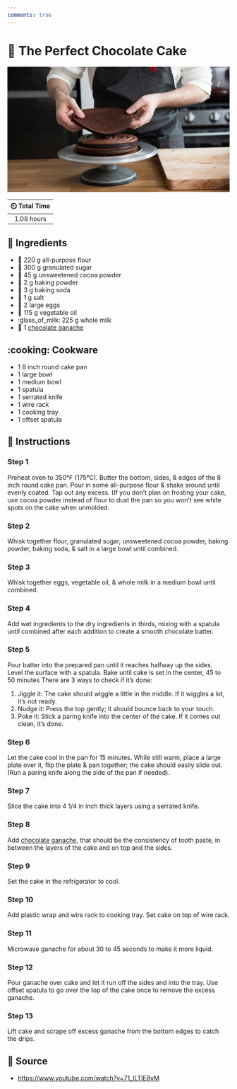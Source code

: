 ```yaml
---
comments: true
---
```

# :cake: The Perfect Chocolate Cake

![The Perfect Chocolate Cake](../assets/images/the-perfect-chocolate-cake.jpg)

| :timer_clock: Total Time |
|:-----------------------: |
| 1.08 hours |

## :salt: Ingredients

- :ear_of_rice: 220 g all-purpose flour
- :candy: 300 g granulated sugar
- :chocolate_bar: 45 g unsweetened cocoa powder
- :dash: 2 g baking powder
- :cup_with_straw: 3 g baking soda
- :salt: 1 g salt
- :egg: 2 large eggs
- :carrot: 115 g vegetable oil
- :glass_of_milk: 225 g whole milk
- :chocolate_bar: 1 [chocolate ganache][1]

## :cooking: Cookware

- 1 8 inch round cake pan
- 1 large bowl
- 1 medium bowl
- 1 spatula
- 1 serrated knife
- 1 wire rack
- 1 cooking tray
- 1 offset spatula

## :pencil: Instructions

### Step 1

Preheat oven to 350°F (175°C). Butter the bottom, sides, & edges of the 8 inch round cake pan. Pour in some
all-purpose flour & shake around until evenly coated. Tap out any excess. (If you don’t plan on frosting your cake,
use cocoa powder instead of flour to dust the pan so you won’t see white spots on the cake when unmolded.

### Step 2

Whisk together flour, granulated sugar, unsweetened cocoa powder, baking powder, baking soda, & salt in a large bowl
until combined.

### Step 3

Whisk together eggs, vegetable oil, & whole milk in a medium bowl until combined.

### Step 4

Add wet ingredients to the dry ingredients in thirds, mixing with a spatula until combined after each addition to create
a smooth chocolate batter.

### Step 5

Pour batter into the prepared pan until it reaches halfway up the sides. Level the surface with a spatula. Bake until
cake is set in the center, 45 to 50 minutes There are 3 ways to check if it’s done:

1. Jiggle it: The cake should wiggle a little in the middle. If it wiggles a lot, it’s not ready.
2. Nudge it: Press the top gently; it should bounce back to your touch.
3. Poke it: Stick a paring knife into the center of the cake. If it comes out clean, it’s done.

### Step 6

Let the cake cool in the pan for 15 minutes. While still warm, place a large plate over it, flip the plate & pan
together; the cake should easily slide out. (Run a paring knife along the side of the pan if needed).

### Step 7

Slice the cake into 4 1/4 in inch thick layers using a serrated knife.

### Step 8

Add [chocolate ganache][1], that should be the consistency of tooth paste, in between the layers of the cake and on top
and the sides.

### Step 9

Set the cake in the refrigerator to cool.

### Step 10

Add plastic wrap and wire rack to cooking tray. Set cake on top of wire rack.

### Step 11

Microwave ganache for about 30 to 45 seconds to make it more liquid.

### Step 12

Pour ganache over cake and let it run off the sides and into the tray. Use offset spatula to go over the top of the cake
once to remove the excess ganache.

### Step 13

Lift cake and scrape off excess ganache from the bottom edges to catch the drips.

## :link: Source

- <https://www.youtube.com/watch?v=71_lLTlE8vM>

[1]: <../ingredients/frosting/dominique-ansel's-chocolate-ganache.md>
